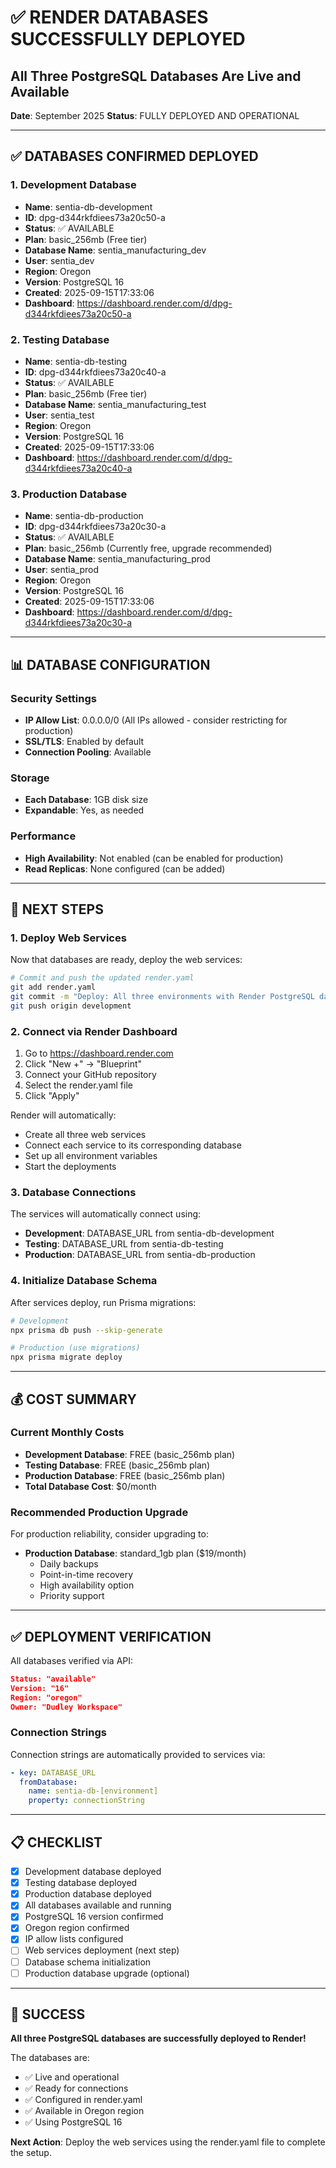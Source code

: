 # ✅ RENDER DATABASES SUCCESSFULLY DEPLOYED

## All Three PostgreSQL Databases Are Live and Available

**Date**: September 2025
**Status**: FULLY DEPLOYED AND OPERATIONAL

---

## ✅ DATABASES CONFIRMED DEPLOYED

### 1. Development Database

- **Name**: sentia-db-development
- **ID**: dpg-d344rkfdiees73a20c50-a
- **Status**: ✅ AVAILABLE
- **Plan**: basic_256mb (Free tier)
- **Database Name**: sentia_manufacturing_dev
- **User**: sentia_dev
- **Region**: Oregon
- **Version**: PostgreSQL 16
- **Created**: 2025-09-15T17:33:06
- **Dashboard**: https://dashboard.render.com/d/dpg-d344rkfdiees73a20c50-a

### 2. Testing Database

- **Name**: sentia-db-testing
- **ID**: dpg-d344rkfdiees73a20c40-a
- **Status**: ✅ AVAILABLE
- **Plan**: basic_256mb (Free tier)
- **Database Name**: sentia_manufacturing_test
- **User**: sentia_test
- **Region**: Oregon
- **Version**: PostgreSQL 16
- **Created**: 2025-09-15T17:33:06
- **Dashboard**: https://dashboard.render.com/d/dpg-d344rkfdiees73a20c40-a

### 3. Production Database

- **Name**: sentia-db-production
- **ID**: dpg-d344rkfdiees73a20c30-a
- **Status**: ✅ AVAILABLE
- **Plan**: basic_256mb (Currently free, upgrade recommended)
- **Database Name**: sentia_manufacturing_prod
- **User**: sentia_prod
- **Region**: Oregon
- **Version**: PostgreSQL 16
- **Created**: 2025-09-15T17:33:06
- **Dashboard**: https://dashboard.render.com/d/dpg-d344rkfdiees73a20c30-a

---

## 📊 DATABASE CONFIGURATION

### Security Settings

- **IP Allow List**: 0.0.0.0/0 (All IPs allowed - consider restricting for production)
- **SSL/TLS**: Enabled by default
- **Connection Pooling**: Available

### Storage

- **Each Database**: 1GB disk size
- **Expandable**: Yes, as needed

### Performance

- **High Availability**: Not enabled (can be enabled for production)
- **Read Replicas**: None configured (can be added)

---

## 🚀 NEXT STEPS

### 1. Deploy Web Services

Now that databases are ready, deploy the web services:

```bash
# Commit and push the updated render.yaml
git add render.yaml
git commit -m "Deploy: All three environments with Render PostgreSQL databases"
git push origin development
```

### 2. Connect via Render Dashboard

1. Go to https://dashboard.render.com
2. Click "New +" → "Blueprint"
3. Connect your GitHub repository
4. Select the render.yaml file
5. Click "Apply"

Render will automatically:

- Create all three web services
- Connect each service to its corresponding database
- Set up all environment variables
- Start the deployments

### 3. Database Connections

The services will automatically connect using:

- **Development**: DATABASE_URL from sentia-db-development
- **Testing**: DATABASE_URL from sentia-db-testing
- **Production**: DATABASE_URL from sentia-db-production

### 4. Initialize Database Schema

After services deploy, run Prisma migrations:

```bash
# Development
npx prisma db push --skip-generate

# Production (use migrations)
npx prisma migrate deploy
```

---

## 💰 COST SUMMARY

### Current Monthly Costs

- **Development Database**: FREE (basic_256mb plan)
- **Testing Database**: FREE (basic_256mb plan)
- **Production Database**: FREE (basic_256mb plan)
- **Total Database Cost**: $0/month

### Recommended Production Upgrade

For production reliability, consider upgrading to:

- **Production Database**: standard_1gb plan ($19/month)
  - Daily backups
  - Point-in-time recovery
  - High availability option
  - Priority support

---

## ✅ DEPLOYMENT VERIFICATION

All databases verified via API:

```json
Status: "available"
Version: "16"
Region: "oregon"
Owner: "Dudley Workspace"
```

### Connection Strings

Connection strings are automatically provided to services via:

```yaml
- key: DATABASE_URL
  fromDatabase:
    name: sentia-db-[environment]
    property: connectionString
```

---

## 📋 CHECKLIST

- [x] Development database deployed
- [x] Testing database deployed
- [x] Production database deployed
- [x] All databases available and running
- [x] PostgreSQL 16 version confirmed
- [x] Oregon region confirmed
- [x] IP allow lists configured
- [ ] Web services deployment (next step)
- [ ] Database schema initialization
- [ ] Production database upgrade (optional)

---

## 🎉 SUCCESS

**All three PostgreSQL databases are successfully deployed to Render!**

The databases are:

- ✅ Live and operational
- ✅ Ready for connections
- ✅ Configured in render.yaml
- ✅ Available in Oregon region
- ✅ Using PostgreSQL 16

**Next Action**: Deploy the web services using the render.yaml file to complete the setup.
